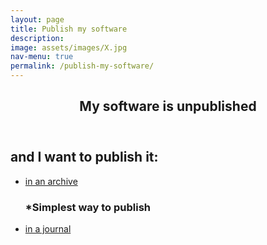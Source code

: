 ```yaml
---
layout: page
title: Publish my software
description: 
image: assets/images/X.jpg
nav-menu: true
permalink: /publish-my-software/
---
```

<!-- Main -->
<div id="main" class="alt">

<!-- One -->
<section id="one">
	<div class="inner">
		<header class="major">
			<h1>My software is unpublished</h1>
		</header>

<!-- Content -->
<h2 id="content">and I want to publish it:</h2>
<div class="row">
	<div class="6u$ 12u$(small)">
		<ul class="actions">
			<li><a href="https://cfa-library.github.io/citing-software/archive-my-software/" class="button big">in an archive</a></li>
			<h3 id="content">*Simplest way to publish</h3>
		</ul>
	</div>
	<div class="6u 12u$(small)">
		<ul class="actions">
			<li><a href="https://libguides.mit.edu/software/" class="button big">in a journal</a></li>
		</ul>
	</div>
</div>

</div>
